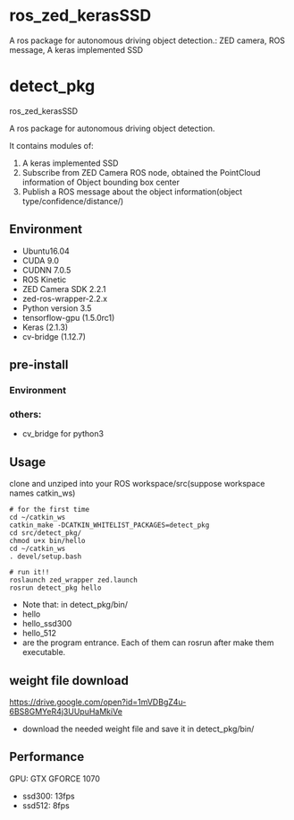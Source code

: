 # ros_zed_kerasSSD
A ros package for autonomous driving object detection.: ZED camera, ROS message, A keras implemented SSD 

# detect_pkg
ros_zed_kerasSSD

A ros package for autonomous driving object detection.

It contains modules of:
1. A keras implemented SSD
2. Subscribe from ZED Camera ROS node, obtained the PointCloud information of Object bounding box center
3. Publish a ROS message about the object information(object type/confidence/distance/)

## Environment
- Ubuntu16.04
- CUDA 9.0
- CUDNN 7.0.5
- ROS Kinetic
- ZED Camera SDK 2.2.1
- zed-ros-wrapper-2.2.x
- Python version 3.5
- tensorflow-gpu (1.5.0rc1)
- Keras (2.1.3)
- cv-bridge (1.12.7)


## pre-install
### Environment
### others:
- cv_bridge for python3

## Usage
clone and unziped into your ROS workspace/src(suppose workspace names catkin_ws)


```
# for the first time
cd ~/catkin_ws 
catkin_make -DCATKIN_WHITELIST_PACKAGES=detect_pkg
cd src/detect_pkg/
chmod u+x bin/hello
cd ~/catkin_ws
. devel/setup.bash

# run it!!
roslaunch zed_wrapper zed.launch
rosrun detect_pkg hello
```
- Note that: in detect_pkg/bin/
- hello
- hello_ssd300
- hello_512
- are the program entrance. Each of them can rosrun after make them executable.

## weight file download
https://drive.google.com/open?id=1mVDBgZ4u-6BS8GMYeR4j3UUpuHaMkiVe
- download the needed weight file and save it in detect_pkg/bin/

## Performance
GPU: GTX GFORCE 1070 
- ssd300: 13fps
- ssd512: 8fps


